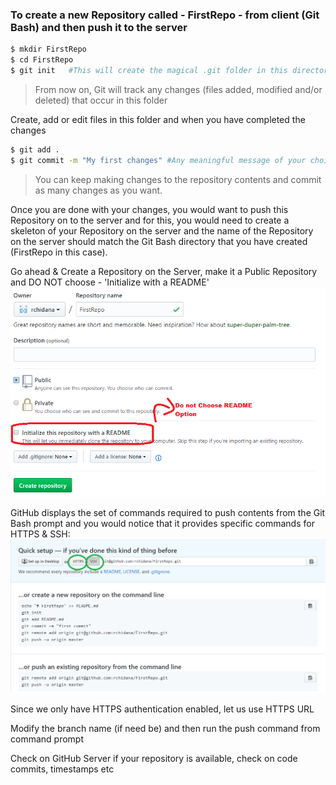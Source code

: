 ### To create a new Repository called - FirstRepo - from client (Git Bash) and then push it to the server

```sh
$ mkdir FirstRepo
$ cd FirstRepo
$ git init   #This will create the magical .git folder in this directory
```
>From now on, Git will track any changes (files added, modified and/or deleted) that occur in this folder

Create, add or edit files in this folder and when you have completed the changes

```sh
$ git add .
$ git commit -m "My first changes" #Any meaningful message of your choice
```
>You can keep making changes to the repository contents and commit as many changes as you want.

Once you are done with your changes, you would want to push this Repository on to the server and for this, you would need to create a skeleton of your Repository on the server and the name of the Repository on the server should match the Git Bash directory that you have created (FirstRepo in this case).

Go ahead & Create a Repository on the Server, make it a Public Repository and DO NOT choose - 'Initialize with a README'
![](images/FirstRepo.png?raw=true)

GitHub displays the set of commands required to push contents from the Git Bash prompt and you would notice that it provides specific commands for HTTPS & SSH:
![](images/FirstRepoURL.png?raw=true)

Since we only have HTTPS authentication enabled, let us use HTTPS URL <br>

Modify the branch name (if need be) and then run the push command from command prompt <br>

Check on GitHub Server if your repository is available, check on code commits, timestamps etc <br>